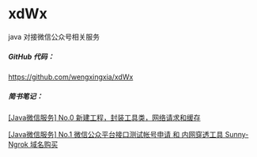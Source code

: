 # xdWx
java 对接微信公众号相关服务

##### GitHub 代码：
https://github.com/wengxingxia/xdWx


##### 简书笔记：
[[Java微信服务] No.0 新建工程，封装工具类，网络请求和缓存](https://www.jianshu.com/p/45ca4156afb2)

[[Java微信服务] No.1 微信公众平台接口测试帐号申请 和 内网穿透工具 Sunny-Ngrok 域名购买](https://www.jianshu.com/p/4b0100fd7901)

